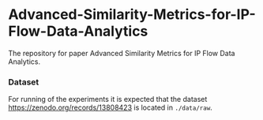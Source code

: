 # Advanced-Similarity-Metrics-for-IP-Flow-Data-Analytics

The repository for paper Advanced Similarity Metrics for IP Flow Data
Analytics.

### Dataset
For running of the experiments it is expected that the dataset https://zenodo.org/records/13808423 is located in `./data/raw`.

